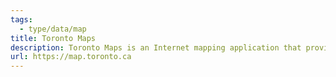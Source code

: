 ```yaml
---
tags:
  - type/data/map
title: Toronto Maps
description: Toronto Maps is an Internet mapping application that provides a window to explore the most current geographic data about the City of Toronto. Toronto Maps was developed by the City of Toronto (the "City") and is provided solely for informational purposes.
url: https://map.toronto.ca
---
```

